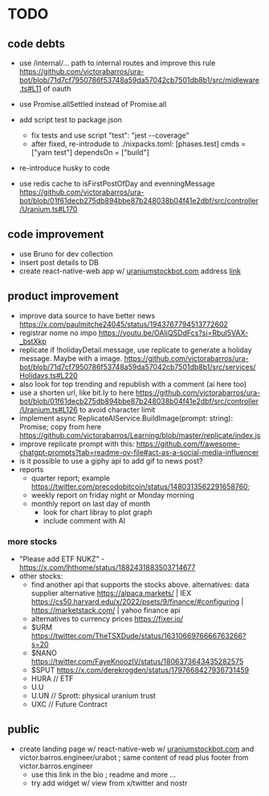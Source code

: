 # TODO

<!--
- add star history like this https://github.com/afadil/wealthfolio/blob/f771dff685a2462aa7deb03cb69adf24e97bd780/README.md?plain=1#L160C35-L160C55

- write article:
  - https://medium.com/p/152d197194/edit
  - part 1 - first auto tweet serveless with finhub and tweet
  - part 2 - cron and elephant sql (alternative to elephant is https://www.cockroachlabs.com/pricing/ or https://neon.tech/early-access/)
  - part 3 - add query params and cron with goodmorning/evenning.

- codecov https://app.codecov.io/gh/victorabarros/ura-bot
-->

## code debts

- use /internal/... path to internal routes and improve this rule https://github.com/victorabarros/ura-bot/blob/71d7cf7950786f53748a59da57042cb7501db8b1/src/midleware.ts#L11 of oauth
- use Promise.allSettled instead of Promise.all
- add script test to package.json
  - fix tests and use script "test": "jest --coverage"
  - after fixed, re-introdude to ./nixpacks.toml:
    [phases.test]
    cmds = ["yarn test"]
    dependsOn = ["build"]

- re-introduce husky to code
- use redis cache to isFirstPostOfDay and evenningMessage https://github.com/victorabarros/ura-bot/blob/01f61decb275db894bbe87b248038b04f41e2dbf/src/controller/Uranium.ts#L170

## code improvement

- use Bruno for dev collection
- insert post details to DB
- create react-native-web app w/ [uraniumstockbot.com](http://uraniumstockbot.com/) address [link](https://github.com/victorabarros/ura-bot/blob/c4393555f47b3a56d0c11b8a230151a893054413/README.md?plain=1#L130)

## product improvement

- improve data source to have better news https://x.com/paulmitche24045/status/1943767794513772602
- registrar nome no impo https://youtu.be/OAIjQSDdFcs?si=RbuI5VAX-_bstXkp
- replicate if !holidayDetail.message, use replicate to generate a holiday message. Maybe with a image. https://github.com/victorabarros/ura-bot/blob/71d7cf7950786f53748a59da57042cb7501db8b1/src/services/Holidays.ts#L220
- also look for top trending and republish with a comment (ai here too)
- use a shorten url, like bit.ly to here https://github.com/victorabarros/ura-bot/blob/01f61decb275db894bbe87b248038b04f41e2dbf/src/controller/Uranium.ts#L126 to avoid character limit
- implement async ReplicateAIService.BuildImage(prompt: string): Promise<string>; copy from here https://github.com/victorabarros/Learning/blob/master/replicate/index.js
- improve replicate prompt with this: https://github.com/f/awesome-chatgpt-prompts?tab=readme-ov-file#act-as-a-social-media-influencer
- is it possible to use a giphy api to add gif to news post?
- reports
  - quarter report; example https://twitter.com/precodobitcoin/status/1480313562291658760;
  - weekly report on friday night or Monday morning
  - monthly report on last day of month
    - look for chart libray to plot graph
    - include comment with AI

### more stocks

- "Please add ETF NUKZ" - https://x.com/lhthome/status/1882431883503714677
- other stocks:
  - find another api that supports the stocks above. alternatives: data supplier alternative https://alpaca.markets/ | IEX https://cs50.harvard.edu/x/2022/psets/9/finance/#configuring | https://marketstack.com/ | yahoo finance api
  - alternatives to currency prices https://fixer.io/
  - $URM https://twitter.com/TheTSXDude/status/1631066976666763266?s=20
  - $NANO https://twitter.com/FayeKnoozIV/status/1806373643435282575
  - $SPUT https://x.com/derekrogden/status/1797668427936731459
  - HURA // ETF
  - U.U
  - U.UN // Sprott: physical uranium trust
  - UXC // Future Contract

## public

- create landing page w/ react-native-web w/ [uraniumstockbot.com](https://account.squarespace.com/domains/managed/uraniumstockbot.com) and victor.barros.engineer/urabot ; same content of read plus footer from victor.barros.engineer
  - use this link in the bio ; readme and more ...
  - try add widget w/ view from x/twitter and nostr
